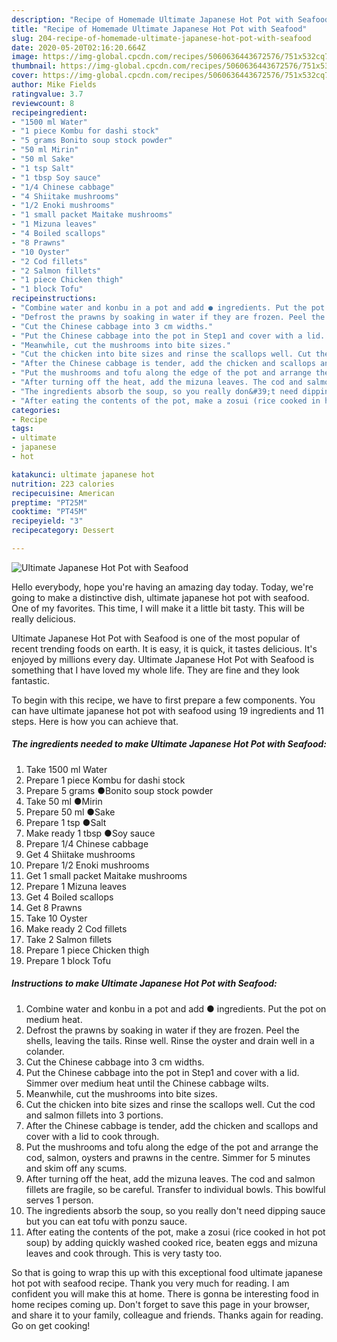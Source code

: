 ```yaml
---
description: "Recipe of Homemade Ultimate Japanese Hot Pot with Seafood"
title: "Recipe of Homemade Ultimate Japanese Hot Pot with Seafood"
slug: 204-recipe-of-homemade-ultimate-japanese-hot-pot-with-seafood
date: 2020-05-20T02:16:20.664Z
image: https://img-global.cpcdn.com/recipes/5060636443672576/751x532cq70/ultimate-japanese-hot-pot-with-seafood-recipe-main-photo.jpg
thumbnail: https://img-global.cpcdn.com/recipes/5060636443672576/751x532cq70/ultimate-japanese-hot-pot-with-seafood-recipe-main-photo.jpg
cover: https://img-global.cpcdn.com/recipes/5060636443672576/751x532cq70/ultimate-japanese-hot-pot-with-seafood-recipe-main-photo.jpg
author: Mike Fields
ratingvalue: 3.7
reviewcount: 8
recipeingredient:
- "1500 ml Water"
- "1 piece Kombu for dashi stock"
- "5 grams Bonito soup stock powder"
- "50 ml Mirin"
- "50 ml Sake"
- "1 tsp Salt"
- "1 tbsp Soy sauce"
- "1/4 Chinese cabbage"
- "4 Shiitake mushrooms"
- "1/2 Enoki mushrooms"
- "1 small packet Maitake mushrooms"
- "1 Mizuna leaves"
- "4 Boiled scallops"
- "8 Prawns"
- "10 Oyster"
- "2 Cod fillets"
- "2 Salmon fillets"
- "1 piece Chicken thigh"
- "1 block Tofu"
recipeinstructions:
- "Combine water and konbu in a pot and add ● ingredients. Put the pot on medium heat."
- "Defrost the prawns by soaking in water if they are frozen. Peel the shells, leaving the tails. Rinse well. Rinse the oyster and drain well in a colander."
- "Cut the Chinese cabbage into 3 cm widths."
- "Put the Chinese cabbage into the pot in Step1 and cover with a lid. Simmer over medium heat until the Chinese cabbage wilts."
- "Meanwhile, cut the mushrooms into bite sizes."
- "Cut the chicken into bite sizes and rinse the scallops well. Cut the cod and salmon fillets into 3 portions."
- "After the Chinese cabbage is tender, add the chicken and scallops and cover with a lid to cook through."
- "Put the mushrooms and tofu along the edge of the pot and arrange the cod, salmon, oysters and prawns in the centre. Simmer for 5 minutes and skim off any scums."
- "After turning off the heat, add the mizuna leaves. The cod and salmon fillets are fragile, so be careful. Transfer to individual bowls. This bowlful serves 1 person."
- "The ingredients absorb the soup, so you really don&#39;t need dipping sauce but you can eat tofu with ponzu sauce."
- "After eating the contents of the pot, make a zosui (rice cooked in hot pot soup) by adding quickly washed cooked rice, beaten eggs and mizuna leaves and cook through. This is very tasty too."
categories:
- Recipe
tags:
- ultimate
- japanese
- hot

katakunci: ultimate japanese hot 
nutrition: 223 calories
recipecuisine: American
preptime: "PT25M"
cooktime: "PT45M"
recipeyield: "3"
recipecategory: Dessert

---
```



![Ultimate Japanese Hot Pot with Seafood](https://img-global.cpcdn.com/recipes/5060636443672576/751x532cq70/ultimate-japanese-hot-pot-with-seafood-recipe-main-photo.jpg)

Hello everybody, hope you're having an amazing day today. Today, we're going to make a distinctive dish, ultimate japanese hot pot with seafood. One of my favorites. This time, I will make it a little bit tasty. This will be really delicious.

Ultimate Japanese Hot Pot with Seafood is one of the most popular of recent trending foods on earth. It is easy, it is quick, it tastes delicious. It's enjoyed by millions every day. Ultimate Japanese Hot Pot with Seafood is something that I have loved my whole life. They are fine and they look fantastic.




To begin with this recipe, we have to first prepare a few components. You can have ultimate japanese hot pot with seafood using 19 ingredients and 11 steps. Here is how you can achieve that.

<!--inarticleads1-->

##### The ingredients needed to make Ultimate Japanese Hot Pot with Seafood:

1. Take 1500 ml Water
1. Prepare 1 piece Kombu for dashi stock
1. Prepare 5 grams ●Bonito soup stock powder
1. Take 50 ml ●Mirin
1. Prepare 50 ml ●Sake
1. Prepare 1 tsp ●Salt
1. Make ready 1 tbsp ●Soy sauce
1. Prepare 1/4 Chinese cabbage
1. Get 4 Shiitake mushrooms
1. Prepare 1/2 Enoki mushrooms
1. Get 1 small packet Maitake mushrooms
1. Prepare 1 Mizuna leaves
1. Get 4 Boiled scallops
1. Get 8 Prawns
1. Take 10 Oyster
1. Make ready 2 Cod fillets
1. Take 2 Salmon fillets
1. Prepare 1 piece Chicken thigh
1. Prepare 1 block Tofu




<!--inarticleads2-->

##### Instructions to make Ultimate Japanese Hot Pot with Seafood:

1. Combine water and konbu in a pot and add ● ingredients. Put the pot on medium heat.
1. Defrost the prawns by soaking in water if they are frozen. Peel the shells, leaving the tails. Rinse well. Rinse the oyster and drain well in a colander.
1. Cut the Chinese cabbage into 3 cm widths.
1. Put the Chinese cabbage into the pot in Step1 and cover with a lid. Simmer over medium heat until the Chinese cabbage wilts.
1. Meanwhile, cut the mushrooms into bite sizes.
1. Cut the chicken into bite sizes and rinse the scallops well. Cut the cod and salmon fillets into 3 portions.
1. After the Chinese cabbage is tender, add the chicken and scallops and cover with a lid to cook through.
1. Put the mushrooms and tofu along the edge of the pot and arrange the cod, salmon, oysters and prawns in the centre. Simmer for 5 minutes and skim off any scums.
1. After turning off the heat, add the mizuna leaves. The cod and salmon fillets are fragile, so be careful. Transfer to individual bowls. This bowlful serves 1 person.
1. The ingredients absorb the soup, so you really don&#39;t need dipping sauce but you can eat tofu with ponzu sauce.
1. After eating the contents of the pot, make a zosui (rice cooked in hot pot soup) by adding quickly washed cooked rice, beaten eggs and mizuna leaves and cook through. This is very tasty too.




So that is going to wrap this up with this exceptional food ultimate japanese hot pot with seafood recipe. Thank you very much for reading. I am confident you will make this at home. There is gonna be interesting food in home recipes coming up. Don't forget to save this page in your browser, and share it to your family, colleague and friends. Thanks again for reading. Go on get cooking!
